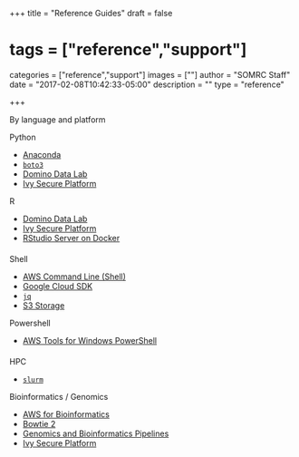 +++
title = "Reference Guides"
draft = false
# tags = ["reference","support"]
categories = ["reference","support"]
images = [""]
author = "SOMRC Staff"
date = "2017-02-08T10:42:33-05:00"
description = ""
type = "reference"

+++

<p class=lead>By language and platform</p>

<div class="row" style="margin-bottom:20px;">
  <div class="col-sm-6">
    <div class="card">
      <div class="card-header">
        Python
      </div>
      <div class="card-block">
        <ul>
          <li><a href="https://somrc.virginia.edu/userinfo/reference/anaconda/">Anaconda</a></li>
          <li><code><a href="https://somrc.virginia.edu/userinfo/reference/boto3/">boto3</a></code></li>
          <li><a href="https://somrc.virginia.edu/userinfo/reference/domino-data-lab/">Domino Data Lab</a></li>
          <li><a href="https://somrc.virginia.edu/userinfo/ivy/">Ivy Secure Platform</a></li>
        </ul>
      </div>
    </div>
  </div>
  <div class="col-sm-6">
    <div class="card">
      <div class="card-header">
        R
      </div>
      <div class="card-block">
        <ul>
          <li><a href="https://somrc.virginia.edu/userinfo/reference/domino-data-lab/">Domino Data Lab</a></li>
          <li><a href="https://somrc.virginia.edu/userinfo/ivy/">Ivy Secure Platform</a></li>
          <li><a href="https://somrc.virginia.edu/userinfo/reference/rstudio-docker/">RStudio Server on Docker</a></li>
        </ul>
      </div>
    </div>
  </div>
</div>
<div class="row" style="margin-bottom:20px;">
  <div class="col-sm-6">
    <div class="card">
      <div class="card-header">
        Shell
      </div>
      <div class="card-block">
        <ul>
          <li><a href="https://somrc.virginia.edu/userinfo/reference/aws-cli/">AWS Command Line (Shell)</a></li>
          <li><a href="https://somrc.virginia.edu/userinfo/reference/google-cloud-sdk/">Google Cloud SDK</a></li>
          <li><code><a href="https://somrc.virginia.edu/userinfo/reference/jq/">jq</a></code></li>
          <li><a href="https://somrc.virginia.edu/userinfo/reference/s3/">S3 Storage</a></li>
        </ul>
      </div>
    </div>
  </div>
  <div class="col-sm-6">
    <div class="card">
      <div class="card-header">
        Powershell
      </div>
      <div class="card-block">
        <ul>
          <li><a href="https://somrc.virginia.edu/userinfo/reference/awscli-powershell/">AWS Tools for Windows PowerShell</a></li>
        </ul>
      </div>
    </div>
  </div>
</div>
<div class="row" style="margin-bottom:20px;">
  <div class="col-sm-6">
    <div class="card">
      <div class="card-header">
        HPC
      </div>
      <div class="card-block">
        <ul>
          <li><code><a href="https://somrc.virginia.edu/userinfo/reference/slurm/">slurm</a></code></li>
        </ul>
      </div>
    </div>
  </div>
  <div class="col-sm-6">
    <div class="card">
      <div class="card-header">
        Bioinformatics / Genomics
      </div>
      <div class="card-block">
        <ul>
          <li><a href="https://somrc.virginia.edu/userinfo/reference/aws-bioinformatics/">AWS for Bioinformatics</a></li>
          <li><a href="https://somrc.virginia.edu/userinfo/reference/bowtie/">Bowtie 2</a></li>
          <li><a href="https://somrc.virginia.edu/userinfo/reference/bioinformatics-pipelines/">Genomics and Bioinformatics Pipelines</a></li>
          <li><a href="https://somrc.virginia.edu/userinfo/ivy/">Ivy Secure Platform</a></li>
        </ul>
      </div>
    </div>
  </div>
</div>
